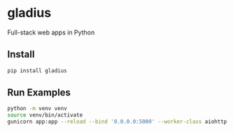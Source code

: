 # gladius
Full-stack web apps in Python

## Install
```bash
pip install gladius
```

## Run Examples
```bash
python -m venv venv
source venv/bin/activate
gunicorn app:app --reload --bind '0.0.0.0:5000' --worker-class aiohttp.GunicornWebWorker
```
